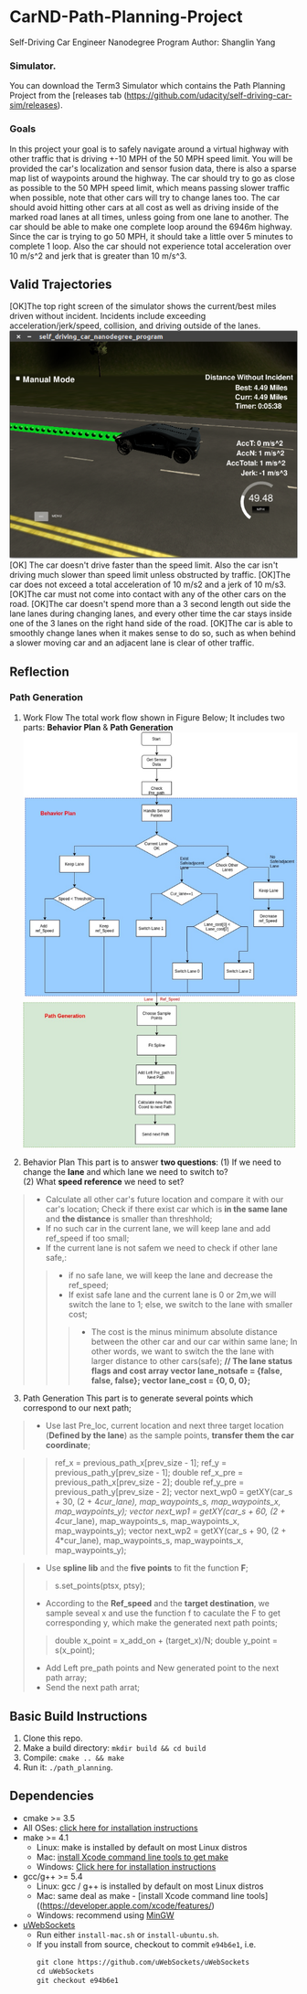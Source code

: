 # CarND-Path-Planning-Project
Self-Driving Car Engineer Nanodegree Program
Author: Shanglin Yang

   
### Simulator.
You can download the Term3 Simulator which contains the Path Planning Project from the [releases tab (https://github.com/udacity/self-driving-car-sim/releases).

### Goals
In this project your goal is to safely navigate around a virtual highway with other traffic that is driving +-10 MPH of the 50 MPH speed limit. You will be provided the car's localization and sensor fusion data, there is also a sparse map list of waypoints around the highway. The car should try to go as close as possible to the 50 MPH speed limit, which means passing slower traffic when possible, note that other cars will try to change lanes too. The car should avoid hitting other cars at all cost as well as driving inside of the marked road lanes at all times, unless going from one lane to another. The car should be able to make one complete loop around the 6946m highway. Since the car is trying to go 50 MPH, it should take a little over 5 minutes to complete 1 loop. Also the car should not experience total acceleration over 10 m/s^2 and jerk that is greater than 10 m/s^3.

## Valid Trajectories
[OK]The top right screen of the simulator shows the current/best miles driven without incident. Incidents include exceeding acceleration/jerk/speed, collision, and driving outside of the lanes. 
![drawing](https://github.com/shangliy/Udacity_CarND-Path-Planning/blob/master/car_screen.png?raw=true)
[OK] The car doesn't drive faster than the speed limit. Also the car isn't driving much slower than speed limit unless obstructed by traffic.
[OK]The car does not exceed a total acceleration of 10 m/s2 and a jerk of 10 m/s3.
[OK]The car must not come into contact with any of the other cars on the road.
[OK]The car doesn't spend more than a 3 second length out side the lane lanes during changing lanes, and every other time the car stays inside one of the 3 lanes on the right hand side of the road.
[OK]The car is able to smoothly change lanes when it makes sense to do so, such as when behind a slower moving car and an adjacent lane is clear of other traffic.

## Reflection

### Path Generation
1. Work Flow
The total work flow shown in Figure Below;
It includes two parts: **Behavior Plan** & **Path Generation**
![flow](https://github.com/shangliy/Udacity_CarND-Path-Planning/blob/master/udacity_pathplan.jpg?raw=true)

2. Behavior Plan
This part is to answer **two questions**:
(1) If we need to change the **lane** and which lane we need to switch to?  
 (2) What **speed reference** we need to set?
 > - Calculate all other car's future location and compare it with our car's location; Check if there exist car which is **in the same lane** and **the distance** is smaller than threshhold;  
 > - If no such car in the current lane, we will keep lane and add ref_speed if too small;
 > - If the current lane is not safem we need to check if other lane safe,:
 >> - if no safe lane, we will keep the lane and decrease the ref_speed;
 >> - If exist safe lane and the current lane is 0 or 2m,we will switch the lane to 1; else, we switch to the lane with smaller cost;
>>> - The cost is the minus minimum absolute distance between  the other car and our car within same lane; In other words, we want to switch the the lane with larger distance to other cars(safe);
>>> **// The lane status flags and cost array
	vector<bool> lane_notsafe = {false, false, false};
	vector<double> lane_cost = {0, 0, 0};**

3. Path Generation
This part is to generate several points which correspond to our next path;
> - Use last Pre_loc, current location and next three target location (**Defined by the lane**) as the sample points, **transfer them the car coordinate**;

>> ref_x = previous_path_x[prev_size - 1];
>>ref_y = previous_path_y[prev_size - 1];
>> double ref_x_pre = previous_path_x[prev_size - 2];
>> double ref_y_pre = previous_path_y[prev_size - 2];
>> vector<double> next_wp0 = getXY(car_s + 30, (2 + 4*cur_lane), map_waypoints_s, map_waypoints_x, map_waypoints_y);
>> vector<double> next_wp1 = getXY(car_s + 60, (2 + 4*cur_lane), map_waypoints_s, map_waypoints_x, map_waypoints_y);
>> vector<double> next_wp2 = getXY(car_s + 90, (2 + 4*cur_lane), map_waypoints_s, map_waypoints_x, map_waypoints_y);

> - Use **spline lib** and the  **five points** to fit the function **F**;
>> s.set_points(ptsx, ptsy);
> - According to the **Ref_speed** and the **target destination**, we sample seveal x and use the function f to caculate the F to get corresponding y, which make the generated next path points;
>> double x_point = x_add_on + (target_x)/N;
      double y_point = s(x_point);
> - Add Left pre_path points and New generated point to the next path array;
> - Send the next path arrat;


## Basic Build Instructions

1. Clone this repo.
2. Make a build directory: `mkdir build && cd build`
3. Compile: `cmake .. && make`
4. Run it: `./path_planning`.

## Dependencies

* cmake >= 3.5
 * All OSes: [click here for installation instructions](https://cmake.org/install/)
* make >= 4.1
  * Linux: make is installed by default on most Linux distros
  * Mac: [install Xcode command line tools to get make](https://developer.apple.com/xcode/features/)
  * Windows: [Click here for installation instructions](http://gnuwin32.sourceforge.net/packages/make.htm)
* gcc/g++ >= 5.4
  * Linux: gcc / g++ is installed by default on most Linux distros
  * Mac: same deal as make - [install Xcode command line tools]((https://developer.apple.com/xcode/features/)
  * Windows: recommend using [MinGW](http://www.mingw.org/)
* [uWebSockets](https://github.com/uWebSockets/uWebSockets)
  * Run either `install-mac.sh` or `install-ubuntu.sh`.
  * If you install from source, checkout to commit `e94b6e1`, i.e.
    ```
    git clone https://github.com/uWebSockets/uWebSockets 
    cd uWebSockets
    git checkout e94b6e1
    ```

